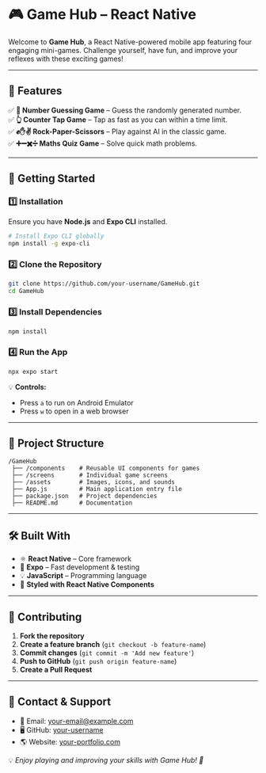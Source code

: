 # 🎮 Game Hub – React Native

Welcome to **Game Hub**, a React Native-powered mobile app featuring four engaging mini-games. Challenge yourself, have fun, and improve your reflexes with these exciting games!

---

## 📌 Features

✅ **🔢 Number Guessing Game** – Guess the randomly generated number.  
✅ **👆 Counter Tap Game** – Tap as fast as you can within a time limit.  
✅ **✊✋✌ Rock-Paper-Scissors** – Play against AI in the classic game.  
✅ **➕➖✖️➗ Maths Quiz Game** – Solve quick math problems.  

---

## 🚀 Getting Started

### 1️⃣ Installation
Ensure you have **Node.js** and **Expo CLI** installed.

```sh
# Install Expo CLI globally
npm install -g expo-cli
```

### 2️⃣ Clone the Repository
```sh
git clone https://github.com/your-username/GameHub.git
cd GameHub
```

### 3️⃣ Install Dependencies
```sh
npm install
```

### 4️⃣ Run the App
```sh
npx expo start
```

💡 **Controls:**  
- Press `a` to run on Android Emulator  
- Press `w` to open in a web browser  

---

## 📂 Project Structure
```
/GameHub
 ├── /components    # Reusable UI components for games
 ├── /screens       # Individual game screens
 ├── /assets        # Images, icons, and sounds
 ├── App.js         # Main application entry file
 ├── package.json   # Project dependencies
 ├── README.md      # Documentation
```

---

## 🛠️ Built With
- ⚛️ **React Native** – Core framework
- 🚀 **Expo** – Fast development & testing
- 💡 **JavaScript** – Programming language
- 🎨 **Styled with React Native Components**

---

## 🤝 Contributing
1. **Fork the repository**
2. **Create a feature branch** (`git checkout -b feature-name`)
3. **Commit changes** (`git commit -m 'Add new feature'`)
4. **Push to GitHub** (`git push origin feature-name`)
5. **Create a Pull Request**

---

## 📩 Contact & Support
- 📧 Email: your-email@example.com  
- 🖥 GitHub: [your-username](https://github.com/your-username)
- 🌎 Website: [your-portfolio.com](https://your-portfolio.com)

💡 _Enjoy playing and improving your skills with Game Hub! 🎉_

